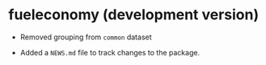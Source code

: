 # fueleconomy (development version)

* Removed grouping from `common` dataset

* Added a `NEWS.md` file to track changes to the package.
